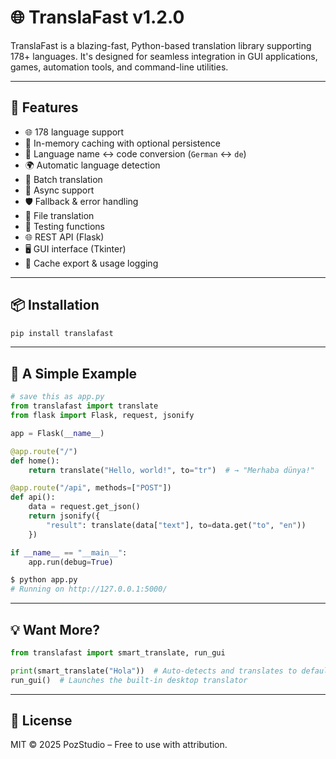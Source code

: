 # 🌐 TranslaFast v1.2.0

TranslaFast is a blazing-fast, Python-based translation library supporting 178+ languages. It's designed for seamless integration in GUI applications, games, automation tools, and command-line utilities.

---

## 🚀 Features

- 🌐 178 language support  
- 🔁 In-memory caching with optional persistence  
- 🧠 Language name ↔ code conversion (`German` ↔ `de`)  
- 🌍 Automatic language detection  
- 🧩 Batch translation  
- 🧵 Async support  
- 🛡️ Fallback & error handling  
- 📁 File translation  
- 🧪 Testing functions  
- 🌐 REST API (Flask)  
- 🖥️ GUI interface (Tkinter)  
- 💾 Cache export & usage logging

---

## 📦 Installation

```bash
pip install translafast
```

---

## 🧪 A Simple Example

```python
# save this as app.py
from translafast import translate
from flask import Flask, request, jsonify

app = Flask(__name__)

@app.route("/")
def home():
    return translate("Hello, world!", to="tr")  # → "Merhaba dünya!"

@app.route("/api", methods=["POST"])
def api():
    data = request.get_json()
    return jsonify({
        "result": translate(data["text"], to=data.get("to", "en"))
    })

if __name__ == "__main__":
    app.run(debug=True)
```

```bash
$ python app.py
# Running on http://127.0.0.1:5000/
```

---

## 💡 Want More?

```python
from translafast import smart_translate, run_gui

print(smart_translate("Hola"))  # Auto-detects and translates to default language
run_gui()  # Launches the built-in desktop translator
```

---

## 📘 License

MIT © 2025 PozStudio – Free to use with attribution.